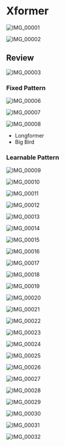 Xformer
===

![IMG_00001](imgs/05-xformer/IMG_00001.jpg)

![IMG_00002](imgs/05-xformer/IMG_00002.jpg)

Review
---

![IMG_00003](imgs/05-xformer/IMG_00003.jpg)

### Fixed Pattern

![IMG_00006](imgs/05-xformer/IMG_00006.jpg)

![IMG_00007](imgs/05-xformer/IMG_00007.jpg)

![IMG_00008](imgs/05-xformer/IMG_00008.jpg)

- Longformer
- Big Bird

### Learnable Pattern

![IMG_00009](imgs/05-xformer/IMG_00009.jpg)

![IMG_00010](imgs/05-xformer/IMG_00010.jpg)

![IMG_00011](imgs/05-xformer/IMG_00011.jpg)

![IMG_00012](imgs/05-xformer/IMG_00012.jpg)

![IMG_00013](imgs/05-xformer/IMG_00013.jpg)

![IMG_00014](imgs/05-xformer/IMG_00014.jpg)

![IMG_00015](imgs/05-xformer/IMG_00015.jpg)

![IMG_00016](imgs/05-xformer/IMG_00016.jpg)

![IMG_00017](imgs/05-xformer/IMG_00017.jpg)

![IMG_00018](imgs/05-xformer/IMG_00018.jpg)

![IMG_00019](imgs/05-xformer/IMG_00019.jpg)

![IMG_00020](imgs/05-xformer/IMG_00020.jpg)

![IMG_00021](imgs/05-xformer/IMG_00021.jpg)

![IMG_00022](imgs/05-xformer/IMG_00022.jpg)

![IMG_00023](imgs/05-xformer/IMG_00023.jpg)

![IMG_00024](imgs/05-xformer/IMG_00024.jpg)

![IMG_00025](imgs/05-xformer/IMG_00025.jpg)

![IMG_00026](imgs/05-xformer/IMG_00026.jpg)

![IMG_00027](imgs/05-xformer/IMG_00027.jpg)

![IMG_00028](imgs/05-xformer/IMG_00028.jpg)

![IMG_00029](imgs/05-xformer/IMG_00029.jpg)

![IMG_00030](imgs/05-xformer/IMG_00030.jpg)

![IMG_00031](imgs/05-xformer/IMG_00031.jpg)

![IMG_00032](imgs/05-xformer/IMG_00032.jpg)
